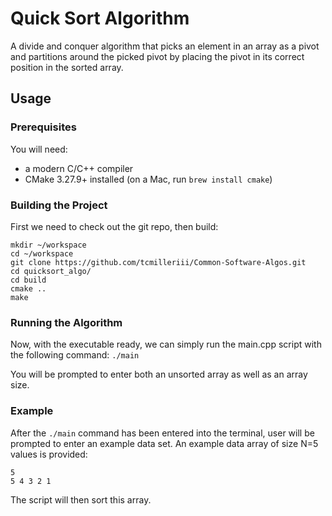 # Quick Sort Algorithm
A divide and conquer algorithm that picks an element in an array as a pivot and partitions around the picked pivot by placing the pivot in its correct position in the sorted array.

## Usage
### Prerequisites
You will need:
- a modern C/C++ compiler
- CMake 3.27.9+ installed (on a Mac, run `brew install cmake`)


### Building the Project
First we need to check out the git repo, then build:
```
mkdir ~/workspace  
cd ~/workspace  
git clone https://github.com/tcmilleriii/Common-Software-Algos.git  
cd quicksort_algo/
cd build  
cmake ..  
make
```

### Running the Algorithm
Now, with the executable ready, we can simply run the main.cpp script with the following command:
`./main`

You will be prompted to enter both an unsorted array as well as an array size. 

### Example 
After the `./main` command has been entered into the terminal, user will be prompted to enter an example data set. An example data array of size N=5 values is provided:
```
5  
5 4 3 2 1
```

The script will then sort this array. 